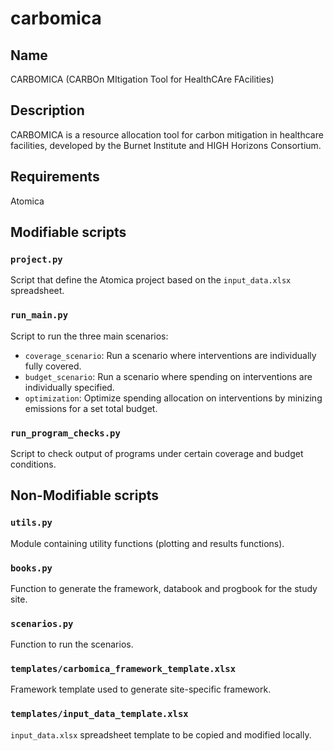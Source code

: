 # carbomica
## Name
CARBOMICA (CARBOn MItigation Tool for HealthCAre FAcilities​)

## Description
CARBOMICA is a resource allocation tool for carbon mitigation in healthcare facilities, developed by the Burnet Institute and HIGH Horizons Consortium.

## Requirements
Atomica

## Modifiable scripts
### `project.py`
Script that define the Atomica project based on the `input_data.xlsx` spreadsheet.

### `run_main.py`
Script to run the three main scenarios:
- `coverage_scenario`: Run a scenario where interventions are individually fully covered.
- `budget_scenario`: Run a scenario where spending on interventions are individually specified.
- `optimization`: Optimize spending allocation on interventions by minizing emissions for a set total budget.

### `run_program_checks.py`
Script to check output of programs under certain coverage and budget conditions.

## Non-Modifiable scripts
### `utils.py`
Module containing utility functions (plotting and results functions).

### `books.py`
Function to generate the framework, databook and progbook for the study site.

### `scenarios.py`
Function to run the scenarios.

### `templates/carbomica_framework_template.xlsx`
Framework template used to generate site-specific framework.

### `templates/input_data_template.xlsx`
`input_data.xlsx` spreadsheet template to be copied and modified locally.
